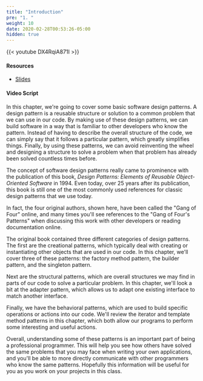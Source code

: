 ```yaml
---
title: "Introduction"
pre: "1. "
weight: 10
date: 2020-02-28T00:53:26-05:00
hidden: true
---
```


{{< youtube DX4RqiA871I >}}

#### Resources

* <a href="slides" target="_blank">Slides</a>

#### Video Script

In this chapter, we're going to cover some basic software design patterns. A design pattern is a reusable structure or solution to a common problem that we can use in our code. By making use of these design patterns, we can build software in a way that is familiar to other developers who know the pattern. Instead of having to describe the overall structure of the code, we can simply say that it follows a particular pattern, which greatly simplifies things. Finally, by using these patterns, we can avoid reinventing the wheel and designing a structure to solve a problem when that problem has already been solved countless times before.

The concept of software design patterns really came to prominence with the publication of this book, _Design Patterns: Elements of Reusable Object-Oriented Software_ in 1994. Even today, over 25 years after its publication, this book is still one of the most commonly used references for classic design patterns that we use today.

In fact, the four original authors, shown here, have been called the "Gang of Four" online, and many times you'll see references to the "Gang of Four's Patterns" when discussing this work with other developers or reading documentation online.

The original book contained three different categories of design patterns. The first are the creational patterns, which typically deal with creating or instantiating other objects that are used in our code. In this chapter, we'll cover three of these patterns: the factory method pattern, the builder pattern, and the singleton pattern. 

Next are the structural patterns, which are overall structures we may find in parts of our code to solve a particular problem. In this chapter, we'll look a bit at the adapter pattern, which allows us to adapt one existing interface to match another interface.

Finally, we have the behavioral patterns, which are used to build specific operations or actions into our code. We'll review the iterator and template method patterns in this chapter, which both allow our programs to perform some interesting and useful actions.

Overall, understanding some of these patterns is an important part of being a professional programmer. This will help you see how others have solved the same problems that you may face when writing your own applications, and you'll be able to more directly communicate with other programmers who know the same patterns. Hopefully this information will be useful for you as you work on your projects in this class.